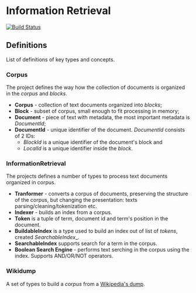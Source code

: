 # Information Retrieval

[![Build Status](https://dev.azure.com/aligusnet/InformationRetrieval/_apis/build/status/aligusnet.InformationRetrieval?branchName=master)](https://dev.azure.com/aligusnet/InformationRetrieval/_build/latest?definitionId=3&branchName=master)

## Definitions

List of definitions of key types and concepts.

### Corpus

The project defines the way how the collection of documents is organized in the _corpus_ and _blocks_.

* __Corpus__ - collection of text documents organized into _blocks_;
* __Block__ - subset of corpus, small enough to fit processing in memory;
* __Document__ - piece of text with metadata, the most important metadata is _DocumentId_;
* __DocumentId__ - unique identifier of the document. _DocumentId_ consists of 2 IDs: 
  * _BlockId_ is a unique identifier of the document's block and
  * _LocalId_ is a unique identifier inside the _block_.

### InformationRetrieval

The projects defines a number of types to process text documents organized in corpus.

* __Tranformer__ - converts a corpus of documents, preserving the structure of the corpus, but changing the presentation: texts parsing/cleaning/tokenization etc.
* __Indexer__ - builds an index from a corpus.
* __Token__ is a tuple of term, document id and term's position in the document.
* __BuildableIndex__ is a type used to build an index out of list of _tokens_, created _SearchableIndex__.
* __SearchableIndex__ supports search for a term in the corpus.
* __Boolean Search Engine__ - performs text serching in the corpus using the index. Supports AND/OR/NOT operators.

### Wikidump

A set of types to build a _corpus_ from a [Wikipedia's dump](https://dumps.wikimedia.org/).
